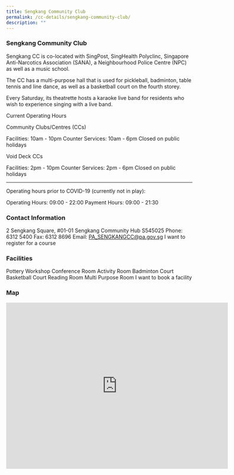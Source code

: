 ```yaml
---
title: Sengkang Community Club
permalink: /cc-details/sengkang-community-club/
description: ""
---
```

### Sengkang Community Club

Sengkang CC is co-located with SingPost, SingHealth Polyclinc, Singapore Anti-Narcotics Association (SANA), a Neighbourhood Police Centre (NPC) as well as a music school.

The CC has a multi-purpose hall that is used for pickleball, badminton, table tennis and line dance, as well as a basketball court on the fourth storey.

Every Saturday, its theatrette hosts a karaoke live band for residents who wish to experience singing with a live band.

Current Operating Hours

Community Clubs/Centres (CCs)

Facilities: 10am - 10pm
Counter Services: 10am - 6pm
Closed on public holidays

Void Deck CCs

Facilities: 2pm - 10pm
Counter Services: 2pm - 6pm
Closed on public holidays

-------

Operating hours prior to COVID-19 (currently not in play):

Operating Hours: 09:00 - 22:00
Payment Hours: 09:00 - 21:30

### Contact Information
2 Sengkang Square, #01-01 Sengkang Community Hub S545025
Phone: 6312 5400
Fax: 6312 8696
Email: PA_SENGKANGCC@pa.gov.sg
I want to register for a course

### Facilities
Pottery Workshop
Conference Room
Activity Room
Badminton Court
Basketball Court
Reading Room
Multi Purpose Room
I want to book a facility

### Map
<iframe src="https://www.google.com/maps/embed?pb=!1m18!1m12!1m3!1d3988.6395815819023!2d103.8918415153309!3d1.3927736618225912!2m3!1f0!2f0!3f0!3m2!1i1024!2i768!4f13.1!3m3!1m2!1s0x31da160d761a5745%3A0x2c0490fe3727b540!2sSengkang%20Community%20Club!5e0!3m2!1sen!2ssg!4v1661229702629!5m2!1sen!2ssg" width="600" height="450" style="border:0;" allowfullscreen="" loading="lazy" ></iframe>